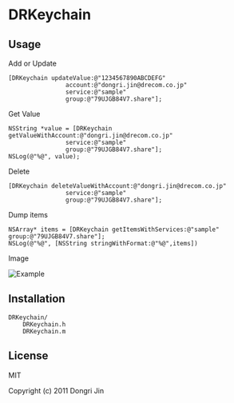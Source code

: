 DRKeychain
==========

Usage
-----

Add or Update

	[DRKeychain updateValue:@"1234567890ABCDEFG"
					account:@"dongri.jin@drecom.co.jp"
					service:@"sample"
					group:@"79UJGB84V7.share"];

Get Value

	NSString *value = [DRKeychain getValueWithAccount:@"dongri.jin@drecom.co.jp" 
					service:@"sample" 
					group:@"79UJGB84V7.share"];
	NSLog(@"%@", value);

Delete

	[DRKeychain deleteValueWithAccount:@"dongri.jin@drecom.co.jp"
					service:@"sample"
					group:@"79UJGB84V7.share"];

Dump items

	NSArray* items = [DRKeychain getItemsWithServices:@"sample" group:@"79UJGB84V7.share"];
	NSLog(@"%@", [NSString stringWithFormat:@"%@",items])


Image

![Example](http://s2.i1.picplzthumbs.com/upload/img/4e/88/eb/4e88eb76c3269e6d68d533786648e56e78f6ab3d_400r.jpg "Optional title")

Installation
-----------
	DRKeychain/
 		DRKeychain.h
 		DRKeychain.m

License
-------
MIT

Copyright (c) 2011 Dongri Jin
